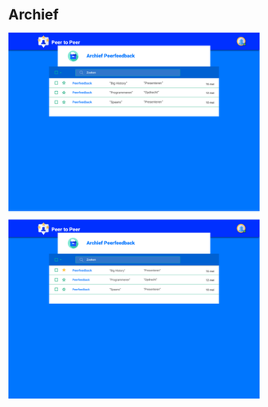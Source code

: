 # Archief

![](../../../../.gitbook/assets/archief-pagina.jpg)

![](../../../../.gitbook/assets/archief.star.jpg)


